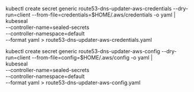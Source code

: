 kubectl create secret generic route53-dns-updater-aws-credentials --dry-run=client --from-file=credentials=$HOME/.aws/credentials -o yaml | \
    kubeseal \
      --controller-name=sealed-secrets \
      --controller-namespace=default \
      --format yaml > route53-dns-updater-aws-credentials.yaml

kubectl create secret generic route53-dns-updater-aws-config --dry-run=client --from-file=config=$HOME/.aws/config -o yaml | \
    kubeseal \
      --controller-name=sealed-secrets \
      --controller-namespace=default \
      --format yaml > route53-dns-updater-aws-config.yaml
